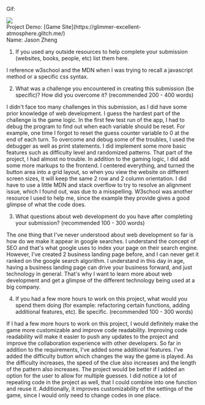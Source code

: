 Gif:

<img src="http://g.recordit.co/qzmYsJUjJ1.gif">
<br>
Project Demo:
[Game Site](https://glimmer-excellent-atmosphere.glitch.me/)
<br>
Name: Jason Zheng

1. If you used any outside resources to help complete your submission (websites, books, people, etc) list them here.

I reference w3school and the MDN when I was trying to recall a javascript method or a specific css syntax.

2. What was a challenge you encountered in creating this submission (be specific)? How did you overcome it? (recommended 200 - 400 words)

I didn't face too many challenges in this submission, as I did have some prior
knowledge of web development. I guess the hardest part of the challenge is the 
game logic. In the first few test run of the app, I had to debug the program to
find out when each variable should be reset. For example, one time I forgot to 
reset the guess counter variable to 0 at the end of each turn. To overcome and debug
some of the troubles, I used the debugger as well as print statements. I did implement
some more basic features such as difficulty level and randomized patterns. That part of 
the project, I had almost no trouble. In addition to the gaming logic, I did add some more 
markups to the frontend. I centered everything, and turned the button area into a grid layout,
so when you view the website on different screen sizes, it will keep the same 2 row and 2 column orientation. 
I did have to use a little MDN and stack overflow to try to resolve an alignment issue, which I found out,
was due to a misspelling. W3school was another resource I used to help me, since the example they provide 
gives a good glimpse of what the code does.

3. What questions about web development do you have after completing your submission? (recommended 100 - 300 words) 

The one thing that I've never understood about web development so far is how do we make it
appear in google searches. I understand the concept of SEO and that's what google uses to 
index your page on their search engine. However, I've created 2 business landing page before, 
and I can never get it ranked on the google search algorithm. I understand in this day in age,
having a business landing page can drive your business forward, and just technology in general.
That's why I want to learn more about web development and get a glimpse of the different technology 
being used at a big company.

4. If you had a few more hours to work on this project, what would you spend them doing (for example: refactoring certain functions, adding additional features, etc). Be specific. (recommended 100 - 300 words)

If I had a few more hours to work on this project, I would definitely make the game 
more customizable and improve code readability. Improving code readability will make
it easier to push any updates to the project and improve the collaboration experience 
with other developers. So far in addition to the requirements, I've added some additional features.
I've added the difficulty button which changes the way the game is played. As the 
difficulty increases, the speed of the clue also increases and the length of the pattern
also increases. The project would be better if I added an option for the user to allow for
multiple guesses. I did notice a lot of repeating code in the project as well, that I could 
combine into one function and reuse it. Additionally, it improves 
customizability of the settings of the game, since I would only need to change codes in one place.


